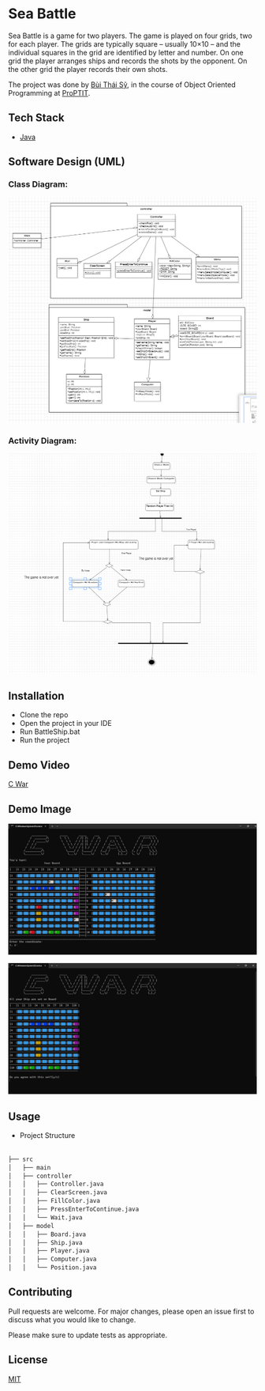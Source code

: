 # Sea Battle

Sea Battle is a game for two players. The game is played on four grids, two for each player. The grids are typically square – usually 10×10 – and the individual squares in the grid are identified by letter and number. On one grid the player arranges ships and records the shots by the opponent. On the other grid the player records their own shots.

The project was done by [Bùi Thái Sỹ](https://github.com/sybui2004), in the course of Object Oriented Programming at [ProPTIT](https://proptit.com/).


## Tech Stack

- [Java](https://www.java.com/en/) 

## Software Design (UML)
### Class Diagram: 
![Alt text](https://github.com/sybui2004/SEA-WAR/blob/main/CD.png)

### Activity Diagram:
![Alt text](https://github.com/sybui2004/SEA-WAR/blob/main/AD.png)

## Installation

- Clone the repo
- Open the project in your IDE
- Run BattleShip.bat
- Run the project

## Demo Video

[C War](https://www.youtube.com/watch?v=Jmc0e5tBXe8)

## Demo Image

![Alt text](https://github.com/sybui2004/SEA-WAR/blob/main/image1.png)

![Alt text](https://github.com/sybui2004/SEA-WAR/blob/main/image2.png)

## Usage

- Project Structure

```bash

├── src
│   ├── main
│   ├── controller
│   │   ├── Controller.java
│   │   ├── ClearScreen.java
│   │   ├── FillColor.java
│   │   ├── PressEnterToContinue.java
│   │   └── Wait.java
│   ├── model
│   │   ├── Board.java
│   │   ├── Ship.java
│   │   ├── Player.java
│   │   ├── Computer.java
│   │   └── Position.java
```

## Contributing

Pull requests are welcome. For major changes, please open an issue first
to discuss what you would like to change.

Please make sure to update tests as appropriate.

## License

[MIT](https://choosealicense.com/licenses/mit/)
